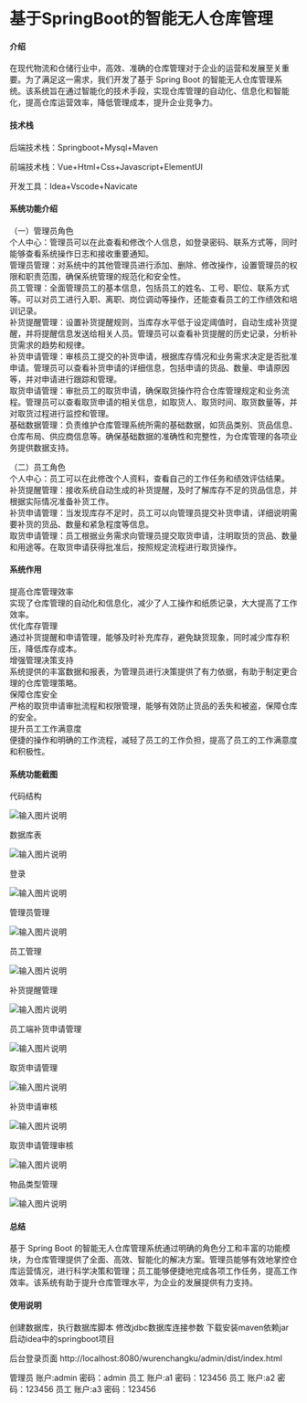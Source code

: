 # 基于SpringBoot的智能无人仓库管理

#### 介绍

在现代物流和仓储行业中，高效、准确的仓库管理对于企业的运营和发展至关重要。为了满足这一需求，我们开发了基于 Spring Boot 的智能无人仓库管理系统。该系统旨在通过智能化的技术手段，实现仓库管理的自动化、信息化和智能化，提高仓库运营效率，降低管理成本，提升企业竞争力。

#### 技术栈

后端技术栈：Springboot+Mysql+Maven

前端技术栈：Vue+Html+Css+Javascript+ElementUI

开发工具：Idea+Vscode+Navicate

#### 系统功能介绍

（一）管理员角色  
个人中心：管理员可以在此查看和修改个人信息，如登录密码、联系方式等，同时能够查看系统操作日志和接收重要通知。  
管理员管理：对系统中的其他管理员进行添加、删除、修改操作，设置管理员的权限和职责范围，确保系统管理的规范化和安全性。  
员工管理：全面管理员工的基本信息，包括员工的姓名、工号、职位、联系方式等。可以对员工进行入职、离职、岗位调动等操作，还能查看员工的工作绩效和培训记录。  
补货提醒管理：设置补货提醒规则，当库存水平低于设定阈值时，自动生成补货提醒，并将提醒信息发送给相关人员。管理员可以查看补货提醒的历史记录，分析补货需求的趋势和规律。  
补货申请管理：审核员工提交的补货申请，根据库存情况和业务需求决定是否批准申请。管理员可以查看补货申请的详细信息，包括申请的货品、数量、申请原因等，并对申请进行跟踪和管理。  
取货申请管理：审批员工的取货申请，确保取货操作符合仓库管理规定和业务流程。管理员可以查看取货申请的相关信息，如取货人、取货时间、取货数量等，并对取货过程进行监控和管理。  
基础数据管理：负责维护仓库管理系统所需的基础数据，如货品类别、货品信息、仓库布局、供应商信息等。确保基础数据的准确性和完整性，为仓库管理的各项业务提供数据支持。  

（二）员工角色  
个人中心：员工可以在此修改个人资料，查看自己的工作任务和绩效评估结果。  
补货提醒管理：接收系统自动生成的补货提醒，及时了解库存不足的货品信息，并根据实际情况准备补货工作。  
补货申请管理：当发现库存不足时，员工可以向管理员提交补货申请，详细说明需要补货的货品、数量和紧急程度等信息。  
取货申请管理：员工根据业务需求向管理员提交取货申请，注明取货的货品、数量和用途等。在取货申请获得批准后，按照规定流程进行取货操作。  

#### 系统作用

提高仓库管理效率  
实现了仓库管理的自动化和信息化，减少了人工操作和纸质记录，大大提高了工作效率。  
优化库存管理  
通过补货提醒和申请管理，能够及时补充库存，避免缺货现象，同时减少库存积压，降低库存成本。  
增强管理决策支持  
系统提供的丰富数据和报表，为管理员进行决策提供了有力依据，有助于制定更合理的仓库管理策略。  
保障仓库安全  
严格的取货申请审批流程和权限管理，能够有效防止货品的丢失和被盗，保障仓库的安全。  
提升员工工作满意度  
便捷的操作和明确的工作流程，减轻了员工的工作负担，提高了员工的工作满意度和积极性。  

#### 系统功能截图

代码结构

![输入图片说明](images/ca3bee56d8c98472ec518ce7bc60713.png)

数据库表

![输入图片说明](images/0d1c3b849cc8cf36446cf0536551c92.png)

登录

![输入图片说明](images/df408b1561644f970a01b6d2e0c5d4f.png)

管理员管理

![输入图片说明](images/c328d9d823d169877f792659bbbdcfb.png)

员工管理

![输入图片说明](images/c304446633a5a775763835be909e751.png)

补货提醒管理

![输入图片说明](images/479d013cc0bd0b20f12856825c6f3e8.png)

员工端补货申请管理

![输入图片说明](images/e98fb9ca0cc5c4cd4842bd3006aed4f.png)

取货申请管理

![输入图片说明](images/4790aa662ea7a8ea37f0b0da41060d8.png)

补货申请审核

![输入图片说明](images/f6aab8efb54248b5ea68a7cf0125f53.png)

取货申请管理审核

![输入图片说明](images/fa8063fb1fde52c16f295b31ed32fd9.png)

物品类型管理

![输入图片说明](images/7fd27c611f8f4ecd7d81f4e0b8dac3d.png)

#### 总结

基于 Spring Boot 的智能无人仓库管理系统通过明确的角色分工和丰富的功能模块，为仓库管理提供了全面、高效、智能化的解决方案。管理员能够有效地掌控仓库运营情况，进行科学决策和管理；员工能够便捷地完成各项工作任务，提高工作效率。该系统有助于提升仓库管理水平，为企业的发展提供有力支持。

#### 使用说明

创建数据库，执行数据库脚本 修改jdbc数据库连接参数 下载安装maven依赖jar 启动idea中的springboot项目

后台登录页面
http://localhost:8080/wurenchangku/admin/dist/index.html

管理员			账户:admin 	密码：admin
员工				账户:a1 		密码：123456
员工				账户:a2 		密码：123456
员工				账户:a3 		密码：123456